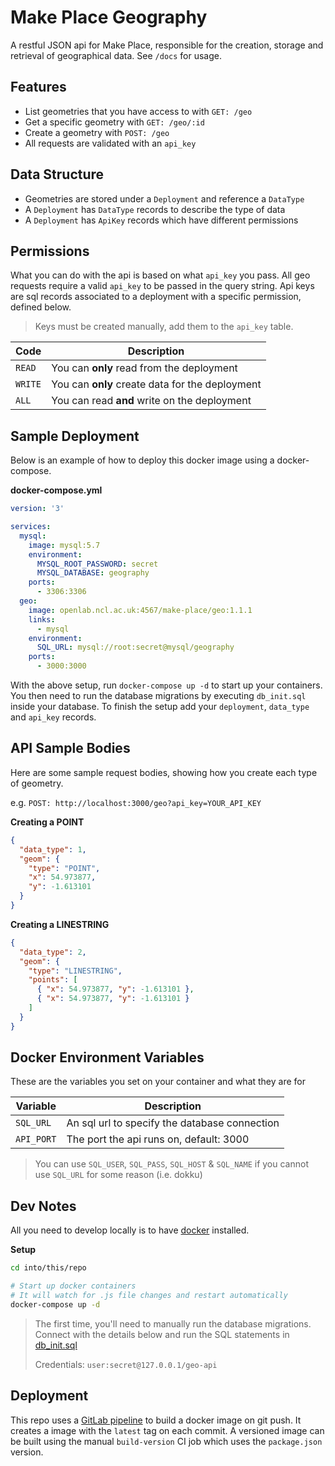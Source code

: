 # Make Place Geography

A restful JSON api for Make Place, responsible for the creation, storage and retrieval of geographical data. See `/docs` for usage.

## Features

* List geometries that you have access to with `GET: /geo`
* Get a specific geometry with `GET: /geo/:id`
* Create a geometry with `POST: /geo`
* All requests are validated with an `api_key`

## Data Structure

* Geometries are stored under a `Deployment` and reference a `DataType`
* A `Deployment` has `DataType` records to describe the type of data
* A `Deployment` has `ApiKey` records which have different permissions

## Permissions

What you can do with the api is based on what `api_key` you pass.
All geo requests require a valid `api_key` to be passed in the query string.
Api keys are sql records associated to a deployment with a specific permission, defined below.

> Keys must be created manually, add them to the `api_key` table.

| Code    | Description |
| ------- | ----------- |
| `READ`  | You can **only** read from the deployment |
| `WRITE` | You can **only** create data for the deployment |
| `ALL`   | You can read **and** write on the deployment |

## Sample Deployment

Below is an example of how to deploy this docker image using a docker-compose.

**docker-compose.yml**

```yml
version: '3'

services:
  mysql:
    image: mysql:5.7
    environment:
      MYSQL_ROOT_PASSWORD: secret
      MYSQL_DATABASE: geography
    ports:
      - 3306:3306
  geo:
    image: openlab.ncl.ac.uk:4567/make-place/geo:1.1.1
    links:
      - mysql
    environment:
      SQL_URL: mysql://root:secret@mysql/geography
    ports:
      - 3000:3000
```

With the above setup, run `docker-compose up -d` to start up your containers.
You then need to run the database migrations by executing `db_init.sql` inside your database.
To finish the setup add your `deployment`, `data_type` and `api_key` records.

## API Sample Bodies

Here are some sample request bodies, showing how you create each type of geometry.

e.g. `POST: http://localhost:3000/geo?api_key=YOUR_API_KEY`

**Creating a POINT**

```json
{
  "data_type": 1,
  "geom": {
    "type": "POINT",
    "x": 54.973877,
    "y": -1.613101
  }
}
```

**Creating a LINESTRING**

```json
{
  "data_type": 2,
  "geom": {
    "type": "LINESTRING",
    "points": [
      { "x": 54.973877, "y": -1.613101 },
      { "x": 54.973877, "y": -1.613101 }
    ]
  }
}
```

## Docker Environment Variables

These are the variables you set on your container and what they are for

Variable   | Description
---------- | -----------
`SQL_URL`  | An sql url to specify the database connection
`API_PORT` | The port the api runs on, default: 3000

> You can use `SQL_USER`, `SQL_PASS`, `SQL_HOST` & `SQL_NAME` if you cannot use `SQL_URL` for some reason (i.e. dokku)

## Dev Notes

All you need to develop locally is to have [docker](https://www.docker.com/) installed.

**Setup**

```bash
cd into/this/repo

# Start up docker containers
# It will watch for .js file changes and restart automatically
docker-compose up -d
```

> The first time, you'll need to manually run the database migrations.
> Connect with the details below and run the SQL statements in [db_init.sql](/db_init.sql)
>
> Credentials: `user:secret@127.0.0.1/geo-api`

## Deployment

This repo uses a [GitLab pipeline](https://about.gitlab.com/features/gitlab-ci-cd/) to build a docker image on git push.
It creates a image with the `latest` tag on each commit.
A versioned image can be built using the manual `build-version` CI job which uses the `package.json` version.
